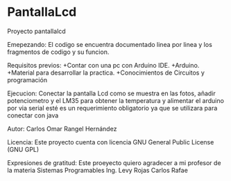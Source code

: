# PantallaLcd
Proyecto pantallalcd


Emepezando:
El codigo se encuentra documentado linea por linea y los fragmentos de codigo 
y su funcion.

Requisitos previos:
+Contar con una pc con Arduino IDE.
+Arduino.
+Material para desarrollar la practica.
+Conocimientos de Circuitos y programación

Ejecucion:
Conectar la pantalla Lcd como se muestra en las fotos, añadir potenciometro y el LM35 para 
obtener la temperatura y alimentar el arduino por via serial esté es un requerimiento 
obligatorio ya que se utilizara para conectar con java

Autor:
Carlos Omar Rangel Hernández

Licencia:
Este proyecto cuenta con licencia GNU General Public License (GNU GPL)

Expresiones de gratitud:
Este proeyecto quiero agradecer a mi profesor de la materia Sistemas 
Programables Ing. Levy Rojas Carlos Rafae
